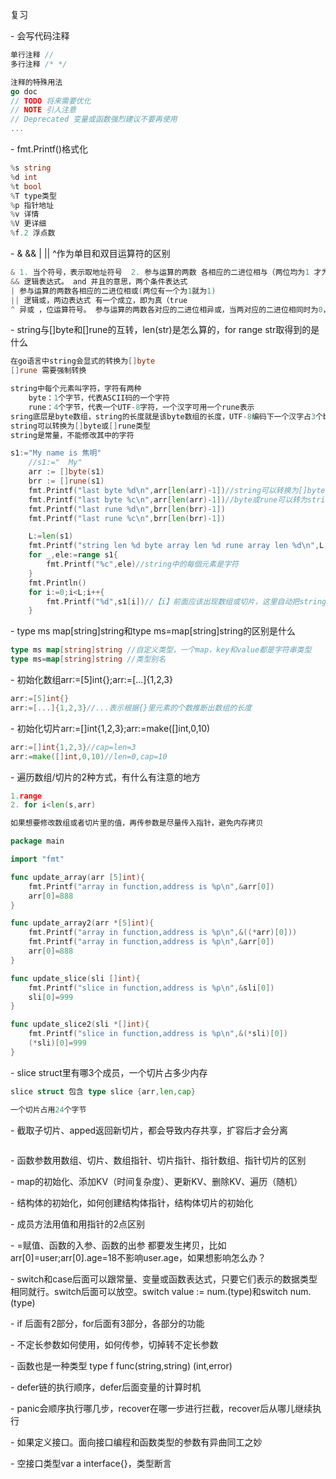 复习



\- 会写代码注释

```GO
单行注释 //
多行注释 /* */

注释的特殊用法
go doc
// TODO 将来需要优化
// NOTE 引人注意
// Deprecated 变量或函数强烈建议不要再使用
...

```



\- fmt.Printf()格式化

```GO
%s string
%d int
%t bool
%T type类型
%p 指针地址
%v 详情
%V 更详细
%f.2 浮点数

```



\- & && | || ^作为单目和双目运算符的区别

```GO
& 1. 当个符号，表示取地址符号  2. 参与运算的两数 各相应的二进位相与（两位均为1 才为1）
&& 逻辑表达式。 and 并且的意思，两个条件表达式
| 参与运算的两数各相应的二进位相或(两位有一个为1就为1)
|| 逻辑或，两边表达式 有一个成立，即为真（true
^ 异或 ，位运算符号。 参与运算的两数各对应的二进位相异或，当两对应的二进位相同时为0，不同时为1.作为一元运算符是表示按位取反，符号位也跟着变


```





\- string与[]byte和[]rune的互转，len(str)是怎么算的，for range str取得到的是什么  

```GO
在go语言中string会显式的转换为[]byte
[]rune 需要强制转换

string中每个元素叫字符，字符有两种
	byte：1个字节，代表ASCII码的一个字符
	rune：4个字节，代表一个UTF-8字符，一个汉字可用一个rune表示
sring底层是byte数组，string的长度就是该byte数组的长度，UTF-8编码下一个汉字占3个byte，即一个汉字占3个长度
string可以转换为[]byte或[]rune类型
string是常量，不能修改其中的字符

s1:="My name is 焦明"
	//s1:="  My"
	arr := []byte(s1)
	brr := []rune(s1)
	fmt.Printf("last byte %d\n",arr[len(arr)-1])//string可以转换为[]byte或[]rune类型
	fmt.Printf("last byte %c\n",arr[len(arr)-1])//byte或rune可以转为string
	fmt.Printf("last rune %d\n",brr[len(brr)-1])
	fmt.Printf("last rune %c\n",brr[len(brr)-1])

	L:=len(s1)
	fmt.Printf("string len %d byte array len %d rune array len %d\n",L,len(arr),len(brr))
	for _,ele:=range s1{
		fmt.Printf("%c",ele)//string中的每個元素是字符
	}
	fmt.Println()
	for i:=0;i<L;i++{
		fmt.Printf("%d",s1[i])//【i】前面应该出现数组或切片，这里自动把string转成了【】byte 而不是[]rune
	}

```



\- type ms map[string]string和type ms=map[string]string的区别是什么

```GO
type ms map[string]string //自定义类型，一个map，key和value都是字符串类型
type ms=map[string]string //类型别名
```



\- 初始化数组arr:=[5]int{};arr:=[...]{1,2,3}

```GO
arr:=[5]int{}
arr:=[...]{1,2,3}//...表示根据{}里元素的个数推断出数组的长度
```





\- 初始化切片arr:=[]int{1,2,3};arr:=make([]int,0,10)

```GO
arr:=[]int{1,2,3}//cap=len=3
arr:=make([]int,0,10)//len=0,cap=10
```



\- 遍历数组/切片的2种方式，有什么有注意的地方

```GO
1.range 
2. for i<len(s,arr)

如果想要修改数组或者切片里的值，再传参数是尽量传入指针，避免内存拷贝

package main

import "fmt"

func update_array(arr [5]int){
	fmt.Printf("array in function,address is %p\n",&arr[0])
	arr[0]=888
}

func update_array2(arr *[5]int){
	fmt.Printf("array in function,address is %p\n",&((*arr)[0]))
	fmt.Printf("array in function,address is %p\n",&arr[0])
	arr[0]=888
}

func update_slice(sli []int){
	fmt.Printf("slice in function,address is %p\n",&sli[0])
	sli[0]=999
}

func update_slice2(sli *[]int){
	fmt.Printf("slice in function,address is %p\n",&(*sli)[0])
	(*sli)[0]=999
}

```



\- slice struct里有哪3个成员，一个切片占多少内存

```GO
slice struct 包含 type slice {arr,len,cap}

一个切片占用24个字节
```





\- 截取子切片、apped返回新切片，都会导致内存共享，扩容后才会分离

```GO


```



\- 函数参数用数组、切片、数组指针、切片指针、指针数组、指针切片的区别

\- map的初始化、添加KV（时间复杂度）、更新KV、删除KV、遍历（随机）

\- 结构体的初始化，如何创建结构体指针，结构体切片的初始化

\- 成员方法用值和用指针的2点区别

\- =赋值、函数的入参、函数的出参 都要发生拷贝，比如arr[0]=user;arr[0].age=18不影响user.age，如果想影响怎么办？

\- switch和case后面可以跟常量、变量或函数表达式，只要它们表示的数据类型相同就行。switch后面可以放空。switch value := num.(type)和switch num.(type)

\- if 后面有2部分，for后面有3部分，各部分的功能

\- 不定长参数如何使用，如何传参，切掉转不定长参数

\- 函数也是一种类型 type f func(string,string) (int,error)

\- defer链的执行顺序，defer后面变量的计算时机

\- panic会顺序执行哪几步，recover在哪一步进行拦截，recover后从哪儿继续执行

\- 如果定义接口。面向接口编程和函数类型的参数有异曲同工之妙

\- 空接口类型var a interface{}，类型断言